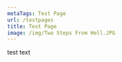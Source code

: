```yaml
---
metaTags: Test Page
url: /testpages
title: Test Page
image: /img/Two Steps From Hell.JPG
---
```

test text
